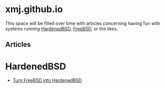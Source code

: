 # xmj.github.io

This space will be filled over time with articles concerning having fun with
systems running [HardenedBSD](https://www.hardenedbsd.org),
[FreeBSD](https://www.freebsd.org), or the likes.


## Articles

HardenedBSD
===========

* [Turn FreeBSD into HardenedBSD](articles/hardenedbsd/convert_freebsd_to_hardenedbsd.md)
